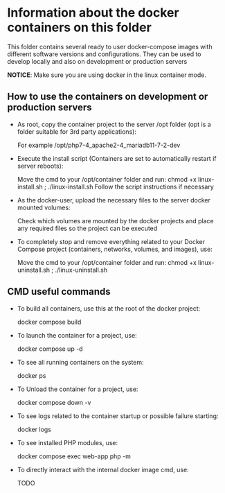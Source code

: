 # Information about the docker containers on this folder

This folder contains several ready to user docker-compose images with different software versions and configurations. They can be used to develop locally and also on development or production servers

**NOTICE**: Make sure you are using docker in the linux container mode.


## How to use the containers on development or production servers

- As root, copy the container project to the server /opt folder (opt is a folder suitable for 3rd party applications):

    For example /opt/php7-4_apache2-4_mariadb11-7-2-dev
    
- Execute the install script (Containers are set to automatically restart if server reboots):

    Move the cmd to your /opt/container folder and run:
    chmod +x linux-install.sh ; ./linux-install.sh
    Follow the script instructions if necessary

- As the docker-user, upload the necessary files to the server docker mounted volumes:

    Check which volumes are mounted by the docker projects and place any required files so the project can be executed

- To completely stop and remove everything related to your Docker Compose project (containers, networks, volumes, and images), use:

    Move the cmd to your /opt/container folder and run:
    chmod +x linux-uninstall.sh ; ./linux-uninstall.sh

## CMD useful commands

- To build all containers, use this at the root of the docker project: 

    docker compose build
    
- To launch the container for a project, use:

    docker compose up -d
    
- To see all running containers on the system:

    docker ps
    
- To Unload the container for a project, use:

    docker compose down -v
    
- To see logs related to the container startup or possible failure starting:

    docker logs <container-name-see-with-docker-ps>

- To see installed PHP modules, use:

    docker compose exec web-app php -m
    
- To directly interact with the internal docker image cmd, use:

    TODO